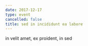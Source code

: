 ```yaml
---
date: 2017-12-17
type: event
cancelled: false
title: sed in incididunt ea labore
---
```

in velit amet, ex proident, in sed